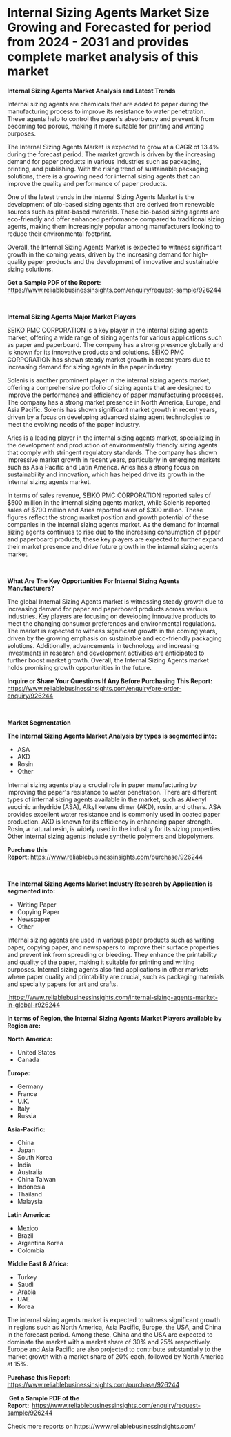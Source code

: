 <p><h1>Internal Sizing Agents Market Size Growing and Forecasted for period from 2024 - 2031 and provides complete market analysis of this market</h1></p><p><strong>Internal Sizing Agents Market Analysis and Latest Trends</strong></p>
<p><p>Internal sizing agents are chemicals that are added to paper during the manufacturing process to improve its resistance to water penetration. These agents help to control the paper's absorbency and prevent it from becoming too porous, making it more suitable for printing and writing purposes.</p><p>The Internal Sizing Agents Market is expected to grow at a CAGR of 13.4% during the forecast period. The market growth is driven by the increasing demand for paper products in various industries such as packaging, printing, and publishing. With the rising trend of sustainable packaging solutions, there is a growing need for internal sizing agents that can improve the quality and performance of paper products.</p><p>One of the latest trends in the Internal Sizing Agents Market is the development of bio-based sizing agents that are derived from renewable sources such as plant-based materials. These bio-based sizing agents are eco-friendly and offer enhanced performance compared to traditional sizing agents, making them increasingly popular among manufacturers looking to reduce their environmental footprint.</p><p>Overall, the Internal Sizing Agents Market is expected to witness significant growth in the coming years, driven by the increasing demand for high-quality paper products and the development of innovative and sustainable sizing solutions.</p></p>
<p><strong>Get a Sample PDF of the Report:&nbsp;</strong> <a href="https://www.reliablebusinessinsights.com/enquiry/request-sample/926244">https://www.reliablebusinessinsights.com/enquiry/request-sample/926244</a></p>
<p>&nbsp;</p>
<p><strong>Internal Sizing Agents Major Market Players</strong></p>
<p><p>SEIKO PMC CORPORATION is a key player in the internal sizing agents market, offering a wide range of sizing agents for various applications such as paper and paperboard. The company has a strong presence globally and is known for its innovative products and solutions. SEIKO PMC CORPORATION has shown steady market growth in recent years due to increasing demand for sizing agents in the paper industry.</p><p>Solenis is another prominent player in the internal sizing agents market, offering a comprehensive portfolio of sizing agents that are designed to improve the performance and efficiency of paper manufacturing processes. The company has a strong market presence in North America, Europe, and Asia Pacific. Solenis has shown significant market growth in recent years, driven by a focus on developing advanced sizing agent technologies to meet the evolving needs of the paper industry.</p><p>Aries is a leading player in the internal sizing agents market, specializing in the development and production of environmentally friendly sizing agents that comply with stringent regulatory standards. The company has shown impressive market growth in recent years, particularly in emerging markets such as Asia Pacific and Latin America. Aries has a strong focus on sustainability and innovation, which has helped drive its growth in the internal sizing agents market.</p><p>In terms of sales revenue, SEIKO PMC CORPORATION reported sales of $500 million in the internal sizing agents market, while Solenis reported sales of $700 million and Aries reported sales of $300 million. These figures reflect the strong market position and growth potential of these companies in the internal sizing agents market. As the demand for internal sizing agents continues to rise due to the increasing consumption of paper and paperboard products, these key players are expected to further expand their market presence and drive future growth in the internal sizing agents market.</p></p>
<p>&nbsp;</p>
<p><strong>What Are The Key Opportunities For Internal Sizing Agents Manufacturers?</strong></p>
<p><p>The global Internal Sizing Agents market is witnessing steady growth due to increasing demand for paper and paperboard products across various industries. Key players are focusing on developing innovative products to meet the changing consumer preferences and environmental regulations. The market is expected to witness significant growth in the coming years, driven by the growing emphasis on sustainable and eco-friendly packaging solutions. Additionally, advancements in technology and increasing investments in research and development activities are anticipated to further boost market growth. Overall, the Internal Sizing Agents market holds promising growth opportunities in the future.</p></p>
<p><strong>Inquire or Share Your Questions If Any Before Purchasing This Report:</strong> <a href="https://www.reliablebusinessinsights.com/enquiry/pre-order-enquiry/926244">https://www.reliablebusinessinsights.com/enquiry/pre-order-enquiry/926244</a></p>
<p>&nbsp;</p>
<p><strong>Market Segmentation</strong></p>
<p><strong>The Internal Sizing Agents Market Analysis by types is segmented into:</strong></p>
<p><ul><li>ASA</li><li>AKD</li><li>Rosin</li><li>Other</li></ul></p>
<p><p>Internal sizing agents play a crucial role in paper manufacturing by improving the paper's resistance to water penetration. There are different types of internal sizing agents available in the market, such as Alkenyl succinic anhydride (ASA), Alkyl ketene dimer (AKD), rosin, and others. ASA provides excellent water resistance and is commonly used in coated paper production. AKD is known for its efficiency in enhancing paper strength. Rosin, a natural resin, is widely used in the industry for its sizing properties. Other internal sizing agents include synthetic polymers and biopolymers.</p></p>
<p><strong>Purchase this Report:&nbsp;</strong><a href="https://www.reliablebusinessinsights.com/purchase/926244">https://www.reliablebusinessinsights.com/purchase/926244</a></p>
<p>&nbsp;</p>
<p><strong>The Internal Sizing Agents Market Industry Research by Application is segmented into:</strong></p>
<p><ul><li>Writing Paper</li><li>Copying Paper</li><li>Newspaper</li><li>Other</li></ul></p>
<p><p>Internal sizing agents are used in various paper products such as writing paper, copying paper, and newspapers to improve their surface properties and prevent ink from spreading or bleeding. They enhance the printability and quality of the paper, making it suitable for printing and writing purposes. Internal sizing agents also find applications in other markets where paper quality and printability are crucial, such as packaging materials and specialty papers for art and crafts.</p></p>
<p><a href="https://www.reliablebusinessinsights.com/internal-sizing-agents-market-in-global-r926244">&nbsp;https://www.reliablebusinessinsights.com/internal-sizing-agents-market-in-global-r926244</a></p>
<p><strong>In terms of Region, the Internal Sizing Agents Market Players available by Region are:</strong></p>
<p>
    <p> <strong> North America: </strong>
        <ul>
            <li>United States</li>
            <li>Canada</li>
        </ul>
        </p> 
    <p> <strong> Europe: </strong>
        <ul>
            <li>Germany</li>
            <li>France</li>
            <li>U.K.</li>
            <li>Italy</li>
            <li>Russia</li>
        </ul>
        </p> 
    <p> <strong> Asia-Pacific: </strong>
        <ul>
            <li>China</li>
            <li>Japan</li>
            <li>South Korea</li>
            <li>India</li>
            <li>Australia</li>
            <li>China Taiwan</li>
            <li>Indonesia</li>
            <li>Thailand</li>
            <li>Malaysia</li>
        </ul>
        </p> 
    <p> <strong> Latin America: </strong>
        <ul>
            <li>Mexico</li>
            <li>Brazil</li>
            <li>Argentina Korea</li>
            <li>Colombia</li>
        </ul>
        </p> 
    <p> <strong> Middle East & Africa: </strong>
        <ul>
            <li>Turkey</li>
            <li>Saudi</li>
            <li>Arabia</li>
            <li>UAE</li>
            <li>Korea</li>
        </ul>
    </p>
    </p>
<p><p>The internal sizing agents market is expected to witness significant growth in regions such as North America, Asia Pacific, Europe, the USA, and China in the forecast period. Among these, China and the USA are expected to dominate the market with a market share of 30% and 25% respectively. Europe and Asia Pacific are also projected to contribute substantially to the market growth with a market share of 20% each, followed by North America at 15%.</p></p>
<p><strong>Purchase this Report: </strong><a href="https://www.reliablebusinessinsights.com/purchase/926244">https://www.reliablebusinessinsights.com/purchase/926244</a></p>
<p>&nbsp;<strong>Get a Sample PDF of the Report:&nbsp;&nbsp;</strong><a href="https://www.reliablebusinessinsights.com/enquiry/request-sample/926244">https://www.reliablebusinessinsights.com/enquiry/request-sample/926244</a></p>
<p><strong></strong></p>
<p>Check more reports on https://www.reliablebusinessinsights.com/</p>
